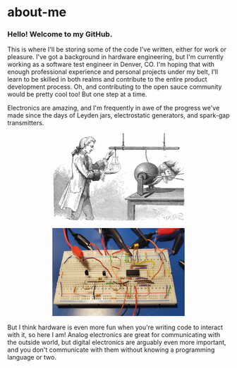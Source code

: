 # about-me
### Hello! Welcome to my GitHub.

This is where I'll be storing some of the code I've written, either for work or pleasure. I've got a background in hardware engineering, but I'm currently working as a software test engineer in Denver, CO. I'm hoping that with enough professional experience and personal projects under my belt, I'll learn to be skilled in both realms and contribute to the entire product development process. Oh, and contributing to the open sauce community would be pretty cool too! But one step at a time.

Electronics are amazing, and I'm frequently in awe of the progress we've made since the days of Leyden jars, electrostatic generators, and spark-gap transmitters.

<p align="center">
  <img width="300" height="200" src="/static/1200px-Andreas_Cunaeus.jpg">
</p>

<p align="center">
  <img width="300" height="200" src="/static/breadboardPic.jpg">
</p>

But I think hardware is even more fun when you're writing code to interact with it, so here I am! Analog electronics are great for communicating with the outside world, but digital electronics are arguably even more important, and you don't communicate with them without knowing a programming language or two.
